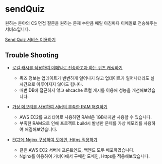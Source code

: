 # sendQuiz

원하는 분야의 CS 면접 질문을 원하는 문제 수만큼 매일 아침마다 이메일로 전송해주는 서비스입니다.     

[Send Quiz 서비스 이용하기](https://send-quiz.store)

## Trouble Shooting

- [로컬 캐시를 적용하여 이메일로 전송하고자 하는 퀴즈 캐싱하기](https://320hwany.tistory.com/73)      

   - 퀴즈 정보는 업데이트가 빈번하게 일어나지 않고 업데이트가 일어나더라도 실시간으로 이루어지지 않아도 됩니다.   
   - 매번 DB에 접근하지 않고 ehcache 로컬 캐시를 이용해 성능을 개선해보았습니다.   

- [가상 메모리를 사용하여 서버의 부족한 RAM 해결하기](https://320hwany.tistory.com/74)  

   - AWS EC2를 프리티어로 사용하면 RAM은 1GB까지만 사용할 수 있습니다.
   - 부족한 RAM으로 인해 프로젝트 build시 발생한 문제를 가상 메모리를 사용하여 해결해보았습니다.

- [EC2에 Nginx 구성하여 도메인, Https 적용하기](https://320hwany.tistory.com/77)      

   - 같은 AWS EC2 서버에 프론트엔드, 백엔드 모두 배포하였습니다.    
   - Nginx를 이용하여 가비아에서 구매한 도메인, Https를 적용해보았습니다.    
